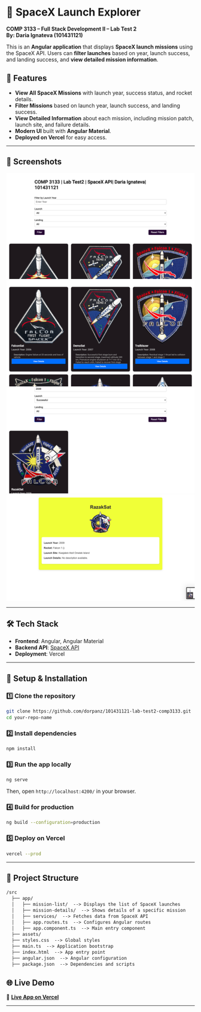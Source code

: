 # 🚀 SpaceX Launch Explorer  
**COMP 3133 – Full Stack Development II – Lab Test 2**  
**By: Daria Ignateva (101431121)**  

This is an **Angular application** that displays **SpaceX launch missions** using the SpaceX API. Users can **filter launches** based on year, launch success, and landing success, and **view detailed mission information**.

## 🌟 Features
- **View All SpaceX Missions** with launch year, success status, and rocket details.  
- **Filter Missions** based on launch year, launch success, and landing success.  
- **View Detailed Information** about each mission, including mission patch, launch site, and failure details.  
- **Modern UI** built with **Angular Material**.  
- **Deployed on Vercel** for easy access.  

---

## 📸 Screenshots

![Screenshot](screenshots/screen1.png)
![Screenshot](screenshots/screen2.png)
![Screenshot](screenshots/screen3.png)
![Screenshot](screenshots/screen4.png)

---

## 🛠️ Tech Stack
- **Frontend**: Angular, Angular Material  
- **Backend API**: [SpaceX API](https://api.spacexdata.com/v3/launches)  
- **Deployment**: Vercel  

---

## 🚀 Setup & Installation

### 1️⃣ **Clone the repository**
```bash
git clone https://github.com/dorpanz/101431121-lab-test2-comp3133.git
cd your-repo-name
```

### 2️⃣ **Install dependencies**
```bash
npm install
```

### 3️⃣ **Run the app locally**
```bash
ng serve
```
Then, open `http://localhost:4200/` in your browser.

### 4️⃣ **Build for production**
```bash
ng build --configuration=production
```

### 5️⃣ **Deploy on Vercel**
```bash
vercel --prod
```

---

## 📂 Project Structure
```
/src
  ├── app/
  │   ├── mission-list/  --> Displays the list of SpaceX launches
  │   ├── mission-details/  --> Shows details of a specific mission
  │   ├── services/  --> Fetches data from SpaceX API
  │   ├── app.routes.ts  --> Configures Angular routes
  │   ├── app.component.ts  --> Main entry component
  ├── assets/
  ├── styles.css  --> Global styles
  ├── main.ts  --> Application bootstrap
  ├── index.html  --> App entry point
  ├── angular.json  --> Angular configuration
  ├── package.json  --> Dependencies and scripts
```


## 🌐 Live Demo  
🔗 **[Live App on Vercel](https://101431121-lab-test2-comp3133.vercel.app/)**  

---
